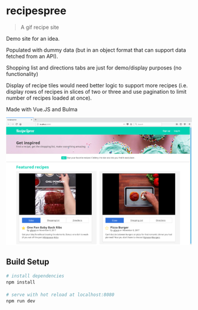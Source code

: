 # recipespree

> A gif recipe site

Demo site for an idea.

Populated with dummy data (but in an object format that can support data fetched from an API).

Shopping list and directions tabs are just for demo/display purposes (no functionality)

Display of recipe tiles would need better logic to support more recipes (i.e. display rows of recipes in slices of two or three and use pagination to limit number of recipes loaded at once).

Made with Vue.JS and Bulma

![Screenshot](./Screenshot.png)

## Build Setup

``` bash
# install dependencies
npm install

# serve with hot reload at localhost:8080
npm run dev
```
